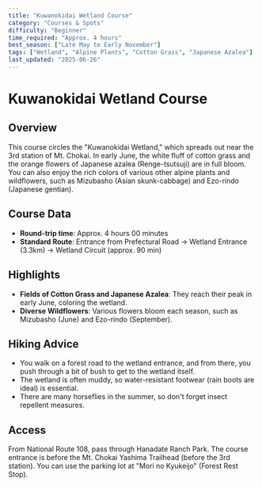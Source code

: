 ```yaml
---
title: "Kuwanokidai Wetland Course"
category: "Courses & Spots"
difficulty: "Beginner"
time_required: "Approx. 4 hours"
best_season: ["Late May to Early November"]
tags: ["Wetland", "Alpine Plants", "Cotton Grass", "Japanese Azalea"]
last_updated: "2025-06-26"
---
```


# Kuwanokidai Wetland Course

## Overview
This course circles the "Kuwanokidai Wetland," which spreads out near the 3rd station of Mt. Chokai. In early June, the white fluff of cotton grass and the orange flowers of Japanese azalea (Renge-tsutsuji) are in full bloom. You can also enjoy the rich colors of various other alpine plants and wildflowers, such as Mizubasho (Asian skunk-cabbage) and Ezo-rindo (Japanese gentian).

## Course Data
- **Round-trip time**: Approx. 4 hours 00 minutes
- **Standard Route**: Entrance from Prefectural Road → Wetland Entrance (3.3km) → Wetland Circuit (approx. 90 min)

## Highlights
- **Fields of Cotton Grass and Japanese Azalea**: They reach their peak in early June, coloring the wetland.
- **Diverse Wildflowers**: Various flowers bloom each season, such as Mizubasho (June) and Ezo-rindo (September).

## Hiking Advice
- You walk on a forest road to the wetland entrance, and from there, you push through a bit of bush to get to the wetland itself.
- The wetland is often muddy, so water-resistant footwear (rain boots are ideal) is essential.
- There are many horseflies in the summer, so don't forget insect repellent measures.

## Access
From National Route 108, pass through Hanadate Ranch Park. The course entrance is before the Mt. Chokai Yashima Trailhead (before the 3rd station). You can use the parking lot at "Mori no Kyukeijo" (Forest Rest Stop).